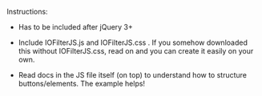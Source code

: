 
 Instructions:

   - Has to be included after jQuery 3+

   - Include IOFilterJS.js and IOFilterJS.css .
     If you somehow downloaded this without IOFilterJS.css, read on and you can create it easily on your own.

   - Read docs in the JS file itself (on top) to understand how to structure buttons/elements. The example helps!

